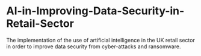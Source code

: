 # AI-in-Improving-Data-Security-in-Retail-Sector
The implementation of the use of artificial intelligence in the UK retail sector in order to improve data security from cyber-attacks and ransomware.
